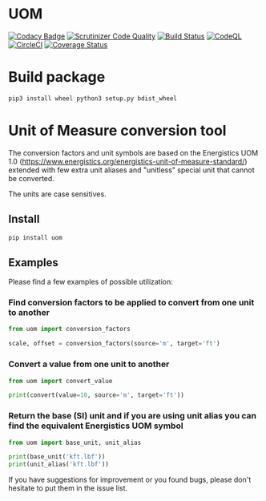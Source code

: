 # UOM

[![Codacy Badge](https://app.codacy.com/project/badge/Grade/f2c1140afacf439c8fec00194acdc7db)](https://www.codacy.com/gh/Schlumberger/UOM/dashboard?utm_source=github.com&amp;utm_medium=referral&amp;utm_content=Schlumberger/UOM&amp;utm_campaign=Badge_Grade)
[![Scrutinizer Code Quality](https://scrutinizer-ci.com/g/Schlumberger/UOM/badges/quality-score.png?b=master)](https://scrutinizer-ci.com/g/Schlumberger/UOM/?branch=master)
[![Build Status](https://travis-ci.com/Schlumberger/UOM.svg?token=qgnSxUFcykzzPyjostSM&branch=master)](https://travis-ci.com/Schlumberger/UOM)
[![CodeQL](https://github.com/Schlumberger/UOM/actions/workflows/codeql-analysis.yml/badge.svg)](https://github.com/Schlumberger/UOM/actions/workflows/codeql-analysis.yml)
[![CircleCI](https://circleci.com/gh/Schlumberger/UOM/tree/master.svg?style=svg)](https://circleci.com/gh/Schlumberger/UOM/tree/master)
[![Coverage Status](https://coveralls.io/repos/github/Schlumberger/UOM/badge.svg?branch=master)](https://coveralls.io/github/Schlumberger/UOM?branch=master)

# Build package

```sh
pip3 install wheel python3 setup.py bdist_wheel
```

# Unit of Measure conversion tool

The conversion factors and unit symbols are based on the Energistics UOM
1.0
(https://www.energistics.org/energistics-unit-of-measure-standard/)
extended with few extra unit aliases and \"unitless\" special unit that
cannot be converted.

The units are case sensitives.

## Install

```sh
pip install uom
```

## Examples

Please find a few examples of possible utilization:

### Find conversion factors to be applied to convert from one unit to another

```Python
from uom import conversion_factors

scale, offset = conversion_factors(source='m', target='ft')
```

### Convert a value from one unit to another

```Python
from uom import convert_value

print(convert(value=10, source='m', target='ft'))
```

### Return the base (SI) unit and if you are using unit alias you can find the equivalent Energistics UOM symbol

```Python
from uom import base_unit, unit_alias

print(base_unit('kft.lbf'))
print(unit_alias('kft.lbf'))
```

If you have suggestions for improvement or you found bugs, please don't hesitate to put them in the issue list.
